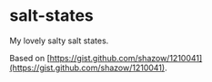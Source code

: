 salt-states
===========

My lovely salty salt states.


Based on [https://gist.github.com/shazow/1210041](https://gist.github.com/shazow/1210041).
